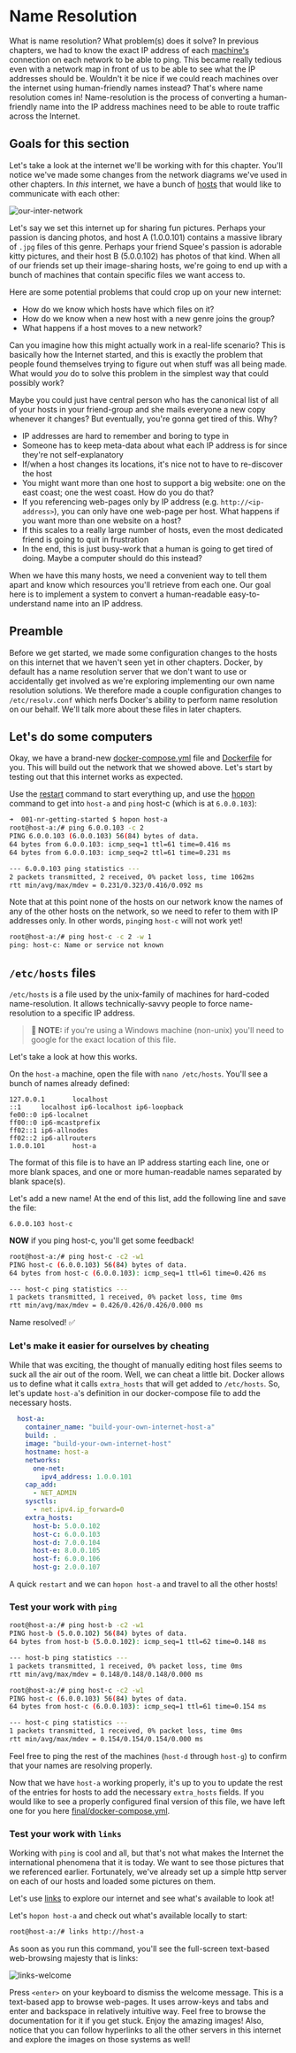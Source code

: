 # Name Resolution

What is name resolution? What problem(s) does it solve? In previous chapters, we had to know the exact IP address of each [machine's](../../../chapters/glossary.md#machine) connection on each network to be able to ping. This became really tedious even with a network map in front of us to be able to see what the IP addresses should be. Wouldn't it be nice if we could reach machines over the internet using human-friendly names instead? That's where name resolution comes in! Name-resolution is the process of converting a human-friendly name into the IP address machines need to be able to route traffic across the Internet.

## Goals for this section

Let's take a look at the internet we'll be working with for this chapter. You'll notice we've made some changes from the network diagrams we've used in other chapters. In _this_ internet, we have a bunch of [hosts](../../../chapters/glossary.md#host) that would like to communicate with each other:

![our-inter-network](../img/nr-getting-started.svg)

Let's say we set this internet up for sharing fun pictures. Perhaps your passion is dancing photos, and host A (1.0.0.101) contains a massive library of `.jpg` files of this genre. Perhaps your friend Squee's passion is adorable kitty pictures, and their host B (5.0.0.102) has photos of that kind. When all of our friends set up their image-sharing hosts, we're going to end up with a bunch of machines that contain specific files we want access to.

Here are some potential problems that could crop up on your new internet:

- How do we know which hosts have which files on it?
- How do we know when a new host with a new genre joins the group?
- What happens if a host moves to a new network?

Can you imagine how this might actually work in a real-life scenario? This is basically how the Internet started, and this is exactly the problem that people found themselves trying to figure out when stuff was all being made. What would _you_ do to solve this problem in the simplest way that could possibly work?

Maybe you could just have central person who has the canonical list of all of your hosts in your friend-group and she mails everyone a new copy whenever it changes? But eventually, you're gonna get tired of this. Why?

- IP addresses are hard to remember and boring to type in
- Someone has to keep meta-data about what each IP address is for since they're not self-explanatory
- If/when a host changes its locations, it's nice not to have to re-discover the host
- You might want more than one host to support a big website: one on the east coast; one the west coast. How do you do that?
- If you referencing web-pages only by IP address (e.g. `http://<ip-address>`), you can only have one web-page per host. What happens if you want more than one website on a host?
- If this scales to a really large number of hosts, even the most dedicated friend is going to quit in frustration
- In the end, this is just busy-work that a human is going to get tired of doing. Maybe a computer should do this instead?

When we have this many hosts, we need a convenient way to tell them apart and know which resources you'll retrieve from each one.  Our goal here is to implement a system to convert a human-readable easy-to-understand name into an IP address.

## Preamble

Before we get started, we made some configuration changes to the hosts on this internet that we haven't seen yet in other chapters. Docker, by default has a name resolution server that we don't want to use or accidentally get involved as we're exploring implementing our own name resolution solutions. We therefore made a couple configuration changes to `/etc/resolv.conf` which nerfs Docker's ability to perform name resolution on our behalf. We'll talk more about these files in later chapters.

## Let's do some computers

Okay, we have a brand-new [docker-compose.yml](./docker-compose.yml) file and [Dockerfile](./Dockerfile) for you. This will build out the network that we showed above. Let's start by testing out that this internet works as expected.

Use the [restart](../../../bin/restart) command to start everything up, and use the [hopon](../../../bin/hopon) command to get into `host-a` and `ping` host-c (which is at `6.0.0.103`):

```bash
➜  001-nr-getting-started $ hopon host-a
root@host-a:/# ping 6.0.0.103 -c 2
PING 6.0.0.103 (6.0.0.103) 56(84) bytes of data.
64 bytes from 6.0.0.103: icmp_seq=1 ttl=61 time=0.416 ms
64 bytes from 6.0.0.103: icmp_seq=2 ttl=61 time=0.231 ms

--- 6.0.0.103 ping statistics ---
2 packets transmitted, 2 received, 0% packet loss, time 1062ms
rtt min/avg/max/mdev = 0.231/0.323/0.416/0.092 ms
```

Note that at this point none of the hosts on our network know the names of any of the other hosts on the network, so we need to refer to them with IP addresses only. In other words, `ping`ing `host-c` will not work yet!

```bash
root@host-a:/# ping host-c -c 2 -w 1
ping: host-c: Name or service not known
```

## `/etc/hosts` files

`/etc/hosts` is a file used by the unix-family of machines for hard-coded name-resolution. It allows technically-savvy people to force name-resolution to a specific IP address.

> **📝 NOTE:**
> if you're using a Windows machine (non-unix) you'll need to google for the exact location of this file.

Let's take a look at how this works.

On the `host-a` machine, open the file with `nano /etc/hosts`. You'll see a bunch of names already defined:

```nano
127.0.0.1       localhost
::1     localhost ip6-localhost ip6-loopback
fe00::0 ip6-localnet
ff00::0 ip6-mcastprefix
ff02::1 ip6-allnodes
ff02::2 ip6-allrouters
1.0.0.101       host-a
```

The format of this file is to have an IP address starting each line, one or more blank spaces, and one or more human-readable names separated by blank space(s).

Let's add a new name! At the end of this list, add the following line and save the file:

`6.0.0.103 host-c`

**NOW** if you ping host-c, you'll get some feedback!

```bash
root@host-a:/# ping host-c -c2 -w1
PING host-c (6.0.0.103) 56(84) bytes of data.
64 bytes from host-c (6.0.0.103): icmp_seq=1 ttl=61 time=0.426 ms

--- host-c ping statistics ---
1 packets transmitted, 1 received, 0% packet loss, time 0ms
rtt min/avg/max/mdev = 0.426/0.426/0.426/0.000 ms
```

Name resolved! ✅

### Let's make it easier for ourselves by cheating

While that was exciting, the thought of manually editing host files seems to suck all the air out of the room. Well, we can cheat a little bit. Docker allows us to define what it calls `extra_hosts` that will get added to `/etc/hosts`. So, let's update `host-a`'s definition in our docker-compose file to add the necessary hosts.

```yaml
  host-a:
    container_name: "build-your-own-internet-host-a"
    build: .
    image: "build-your-own-internet-host"
    hostname: host-a
    networks:
      one-net:
        ipv4_address: 1.0.0.101
    cap_add:
      - NET_ADMIN
    sysctls:
      - net.ipv4.ip_forward=0
    extra_hosts:
      host-b: 5.0.0.102
      host-c: 6.0.0.103
      host-d: 7.0.0.104
      host-e: 8.0.0.105
      host-f: 6.0.0.106
      host-g: 2.0.0.107
```

A quick `restart` and we can `hopon host-a` and travel to all the other hosts!

### Test your work with `ping`

```bash
root@host-a:/# ping host-b -c2 -w1
PING host-b (5.0.0.102) 56(84) bytes of data.
64 bytes from host-b (5.0.0.102): icmp_seq=1 ttl=62 time=0.148 ms

--- host-b ping statistics ---
1 packets transmitted, 1 received, 0% packet loss, time 0ms
rtt min/avg/max/mdev = 0.148/0.148/0.148/0.000 ms
```

```bash
root@host-a:/# ping host-c -c2 -w1
PING host-c (6.0.0.103) 56(84) bytes of data.
64 bytes from host-c (6.0.0.103): icmp_seq=1 ttl=61 time=0.154 ms

--- host-c ping statistics ---
1 packets transmitted, 1 received, 0% packet loss, time 0ms
rtt min/avg/max/mdev = 0.154/0.154/0.154/0.000 ms
```

Feel free to ping the rest of the machines (`host-d` through `host-g`) to confirm that your names are resolving properly.

Now that we have `host-a` working properly, it's up to you to update the rest of the entries for hosts to add the necessary `extra_hosts` fields. If you would like to see a properly configured final version of this file, we have left one for you here [final/docker-compose.yml](final/docker-compose.yml).

### Test your work with `links`

Working with `ping` is cool and all, but that's not what makes the Internet the international phenomena that it is today. We want to see those pictures that we referenced earlier. Fortunately, we've already set up a simple http server on each of our hosts and loaded some pictures on them.

Let's use [links](http://links.twibright.com/user_en.html) to explore our internet and see what's available to look at!

Let's `hopon host-a` and check out what's available locally to start:

```bash
root@host-a:/# links http://host-a
```

As soon as you run this command, you'll see the full-screen text-based web-browsing majesty that is links:

![links-welcome](../img/links-welcome.jpg)

Press `<enter>` on your keyboard to dismiss the welcome message. This is a text-based app to browse web-pages. It uses arrow-keys and tabs and enter and backspace in relatively intuitive way. Feel free to browse the documentation for it if you get stuck. Enjoy the amazing images! Also, notice that you can follow hyperlinks to all the other servers in this internet and explore the images on those systems as well!

